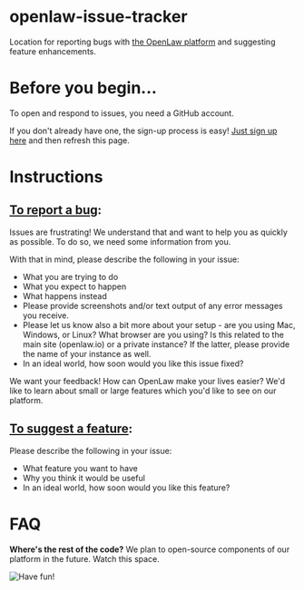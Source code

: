 # openlaw-issue-tracker
Location for reporting bugs with [the OpenLaw platform](https://openlaw.io) and suggesting feature enhancements.

# Before you begin...
To open and respond to issues, you need a GitHub account.

If you don't already have one, the sign-up process is easy!
[Just sign up here](https://www.github.com/join) and then refresh this page.

# Instructions
## [To report a bug](https://github.com/outkaj/openlaw-issue-tracker/issues/new):

Issues are frustrating! We understand that and want to help you as quickly as possible. To do so,
we need some information from you.

With that in mind, please describe the following in your issue:
* What you are trying to do
* What you expect to happen
* What happens instead
* Please provide screenshots and/or text output of any error messages you receive.
* Please let us know also a bit more about your setup - are you using Mac, Windows, or Linux? What browser
are you using? Is this related to the main site (openlaw.io) or a private instance? If the latter,
please provide the name of your instance as well.
* In an ideal world, how soon would you like this issue fixed?

We want your feedback! How can OpenLaw make your lives easier? We'd like to learn about small or large
features which you'd like to see on our platform.

## [To suggest a feature](https://github.com/outkaj/openlaw-issue-tracker/issues/new):
Please describe the following in your issue:
* What feature you want to have
* Why you think it would be useful
* In an ideal world, how soon would you like this feature?

# FAQ
**Where's the rest of the code?**
   We plan to open-source components of our platform in the future. Watch this space.

![Have fun!](https://i.imgur.com/aVOSkIC.gifv)
